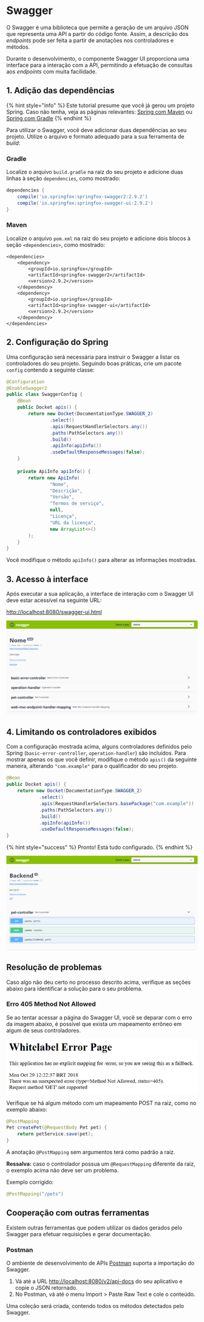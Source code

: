 # Swagger

O Swagger é uma biblioteca que permite a geração de um arquivo JSON que representa uma API a partir do código fonte. Assim, a descrição dos _endpoints_ pode ser feita a partir de anotações nos controladores e métodos.

Durante o desenvolvimento, o componente Swagger UI proporciona uma interface para a interação com a API, permitindo a efetuação de consultas aos _endpoints_ com muita facilidade.

## 1. Adição das dependências

{% hint style="info" %}
Este tutorial presume que você já gerou um projeto Spring. Caso não tenha, veja as páginas relevantes: [Spring com Maven](spring-com-maven.md) ou [Spring com Gradle](spring-com-gradle.md)
{% endhint %}

Para utilizar o Swagger, você deve adicionar duas dependências ao seu projeto. Utilize o arquivo e formato adequado para a sua ferramenta de _build_:

### Gradle

Localize o arquivo `build.gradle` na raiz do seu projeto e adicione duas linhas à seção `dependencies`, como mostrado:

```groovy
dependencies {
    compile('io.springfox:springfox-swagger2:2.9.2')
    compile('io.springfox:springfox-swagger-ui:2.9.2')
}
```

### Maven

Localize o arquivo `pom.xml` na raiz do seu projeto e adicione dois blocos à seção `<dependencies>`, como mostrado:

```markup
<dependencies>
    <dependency>
        <groupId>io.springfox</groupId>
        <artifactId>springfox-swagger2</artifactId>
        <version>2.9.2</version>
    </dependency>
    <dependency>
        <groupId>io.springfox</groupId>
        <artifactId>springfox-swagger-ui</artifactId>
        <version>2.9.2</version>
    </dependency>
</dependencies>
```

## 2. Configuração do Spring

Uma configuração será necessária para instruir o Swagger a listar os controladores do seu projeto. Seguindo boas práticas, crie um pacote `config` contendo a seguinte classe:

```java
@Configuration
@EnableSwagger2
public class SwaggerConfig {
    @Bean
    public Docket apis() {
        return new Docket(DocumentationType.SWAGGER_2)
                .select()
                .apis(RequestHandlerSelectors.any())
                .paths(PathSelectors.any())
                .build()
                .apiInfo(apiInfo())
                .useDefaultResponseMessages(false);
    }

    private ApiInfo apiInfo() {
        return new ApiInfo(
                "Nome",
                "Descrição",
                "Versão",
                "Termos de serviço",
                null,
                "Licença",
                "URL da licença",
                new ArrayList<>()
        );
    }
}
```

Você modifique o método `apiInfo()` para alterar as informações mostradas.

## 3. Acesso à interface

Após executar a sua aplicação, a interface de interação com o Swagger UI deve estar acessível na seguinte URL:

[http://localhost:8080/swagger-ui.html](http://localhost:8080/swagger-ui.html)

![P&#xE1;gina do Swagger UI](../.gitbook/assets/swagger-ui.png)

## 4. Limitando os controladores exibidos

Com a configuração mostrada acima, alguns controladores definidos pelo Spring \(`basic-error-controller`, `operation-handler`\) são incluídos. Para mostrar apenas os que você definir, modifique o método `apis()` da seguinte maneira, alterando `"com.example"` para o qualificador do seu projeto.

```java
@Bean
public Docket apis() {
    return new Docket(DocumentationType.SWAGGER_2)
            .select()
            .apis(RequestHandlerSelectors.basePackage("com.example"))
            .paths(PathSelectors.any())
            .build()
            .apiInfo(apiInfo())
            .useDefaultResponseMessages(false);
}
```

{% hint style="success" %}
Pronto! Está tudo configurado.
{% endhint %}

![P&#xE1;gina do Swagger UI limitada aos controladores do projeto](../.gitbook/assets/swagger-ui-limitado.png)

## Resolução de problemas

Caso algo não deu certo no processo descrito acima, verifique as seções abaixo para identificar a solução para o seu problema.

### Erro 405 Method Not Allowed

Se ao tentar acessar a página do Swagger UI, você se deparar com o erro da imagem abaixo, é possível que exista um mapeamento errôneo em algum de seus controladores.

![P&#xE1;gina de erro Method not Allowed](../.gitbook/assets/swagger-ui-erro-method-not-allowed.png)

Verifique se há algum método com um mapeamento POST na raiz, como no exemplo abaixo:

```java
@PostMapping
Pet createPet(@RequestBody Pet pet) {
    return petService.save(pet);
}
```

A anotação `@PostMapping` sem argumentos terá como padrão a raiz.

**Ressalva:** caso o controlador possua um `@RequestMapping` diferente da raiz, o exemplo acima não deve ser um problema.

Exemplo corrigido:

```java
@PostMapping("/pets")
```

## Cooperação com outras ferramentas

Existem outras ferramentas que podem utilizar os dados gerados pelo Swagger para efetuar requisições e gerar documentação.

### Postman

O ambiente de desenvolvimento de APIs [Postman](https://www.getpostman.com/) suporta a importação do Swagger.

1. Vá até a URL [http://localhost:8080/v2/api-docs](http://localhost:8080/v2/api-docs) do seu aplicativo e copie o JSON retornado.
2. No Postman, vá até o menu Import &gt; Paste Raw Text e cole o conteúdo.

Uma coleção será criada, contendo todos os métodos detectados pelo Swagger.

